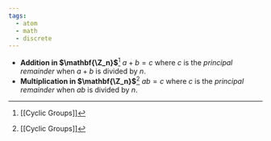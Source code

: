 ```yaml
---
tags:
  - atom
  - math
  - discrete
---
```

- **Addition in $\mathbf{\Z_n}$**[^1] 
$a + b = c$ where $c$ is the *principal remainder* when $a+b$ is divided by $n$.
- **Multiplication in $\mathbf{\Z_n}$**[^1] 
$ab = c$ where $c$ is the *principal remainder* when $ab$ is divided by $n$.

[^1]: [[Cyclic Groups]]
